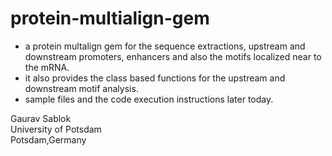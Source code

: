 # protein-multialign-gem

- a protein multalign gem for the sequence extractions, upstream and downstream promoters, enhancers and also the motifs localized near to the mRNA.
- it also provides the class based functions for the upstream and downstream motif analysis.
- sample files and the code execution instructions later today. 

Gaurav Sablok \
University of Potsdam \
Potsdam,Germany
